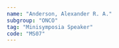```yaml
---
name: "Anderson, Alexander R. A."
subgroup: "ONCO"
tag: "Minisymposia Speaker"
code: "MS07"
---
```

